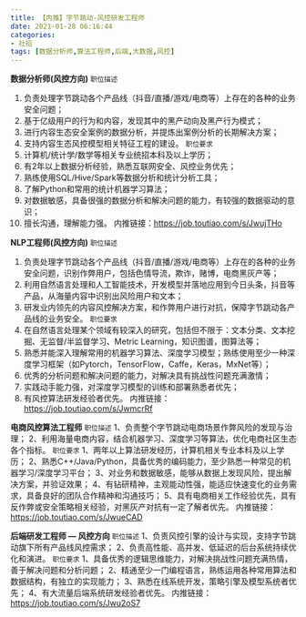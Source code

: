 ```yaml
---
title: 【内推】字节跳动-风控研发工程师
date: 2021-01-28 06:16:44
categories: 
- 社招
tags: [数据分析师,算法工程师,后端,大数据,风控]
---
```

**数据分析师(风控方向)**
`职位描述`
1. 负责处理字节跳动各个产品线（抖音/直播/游戏/电商等）上存在的各种的业务安全问题；
2. 基于亿级用户的行为和内容，发现其中的黑产动向及黑产行为模式；
3. 进行内容生态安全案例的数据分析，并提炼出案例分析的长期解决方案；
4. 支持内容生态风控模型相关特征工程的建设。
`职位要求`
1. 计算机/统计学/数学等相关专业统招本科及以上学历；
2. 有2年以上数据分析经验，熟悉互联网安全、风控业务优先；
3. 熟练使用SQL/Hive/Spark等数据分析和统计分析工具；
4. 了解Python和常用的统计机器学习算法；
5. 对数据敏感，具备很强的数据分析和解决问题的能力，有较强的数据驱动的意识；
6. 擅长沟通，理解能力强。
内推链接：https://job.toutiao.com/s/JwujTHo

**NLP工程师(风控方向)**
`职位描述`
1. 负责处理字节跳动各个产品线（抖音/直播/游戏/电商等）上存在的各种的业务安全问题，识别作弊用户，包括色情导流，欺诈，赌博，电商黑灰产等；
2. 利用自然语言处理和人工智能技术，开发模型并落地应用到今日头条，抖音等产品，从海量内容中识别出风险用户和文本；
3. 研发业内领先的内容风控解决方案，和作弊用户进行对抗，保障字节跳动各产品线的业务安全。
`职位要求`
1. 在自然语言处理某个领域有较深入的研究，包括但不限于：文本分类、文本挖掘、无监督/半监督学习、Metric Learning，知识图谱，图算法等；
2. 熟悉并能深入理解常用的机器学习算法、深度学习模型；熟练使用至少一种深度学习框架（如Pytorch，TensorFlow，Caffe，Keras，MxNet等）；
3. 优秀的分析问题和解决问题的能力，对解决具有挑战性问题充满激情；
4. 实践动手能力强，对深度学习模型的训练和部署熟悉者优先；
5. 有风控算法研发经验者优先。
内推链接：https://job.toutiao.com/s/JwmcrRf

**电商风控算法工程师**
`职位描述`
1、负责整个字节跳动电商场景作弊风险的发现与治理；
2、利用海量电商内容，结合机器学习、深度学习等算法，优化电商社区生态各个指标。
`职位要求`
1、两年以上算法研发经历，计算机相关专业本科及以上学历；
2、熟悉C++/Java/Python，具备优秀的编码能力，至少熟悉一种常见的机器学习/深度学习平台；
3、对业务和数据敏感，能够从数据上发现风险，提出解决方案，并验证效果；
4、有钻研精神，主观能动性强，能适应快速变化的业务需求，具备良好的团队合作精神和沟通技巧；
5、具有电商相关工作经验优先，具有反作弊或安全策略相关经验，对黑灰产对抗有一定了解者优先。
内推链接：https://job.toutiao.com/s/JwueCAD

**后端研发工程师 — 风控方向**
`职位描述`
1、负责风控引擎的设计与实现，支持字节跳动旗下所有产品线风控需求；
2、负责高性能、高并发、低延迟的后台系统持续优化和演进。
`职位要求`
1、具备优秀的逻辑思维能力，对解决挑战性问题充满热情，善于解决问题和分析问题；
2、精通至少一门编程语言，熟练运用各种常用算法和数据结构，有独立的实现能力；
3、熟悉在线系统开发，策略引擎及模型系统者优先；
4、有大流量后端系统研发经验者优先。
内推链接：https://job.toutiao.com/s/Jwu2oS7